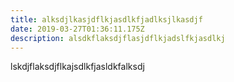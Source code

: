```yaml
---
title: alksdjlkasjdflkjasdlkfjadlksjlkasdjf
date: 2019-03-27T01:36:11.175Z
description: alsdkflaksdjflasjdflkjadslfkjasdlkj
---
```

lskdjflaksdjflkajsdlkfjasldkfalksdj
